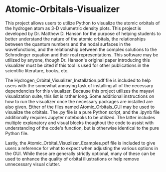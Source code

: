 # Atomic-Orbitals-Visualizer
This project allows users to utilize Python to visualize the atomic orbitals of the hydrogen atom as 3-D volumetric density plots. This project is developed by Dr. Matthew D. Hanson for the purpose of helping students to better understand the nature of the atomic orbitals, the relationships between the quantum numbers and the nodal surfaces in the wavefunctions, and the relationship between the complex solutions to the Schrodinger equation and their real representations. This software may be utilized by anyone, though Dr. Hanson's original paper introducing this visualizer must be cited if this tool is used for other publications in the scientific literature, books, etc. 

The Hydrogen_Orbital_Visualizer_Installation.pdf file is included to help users with the somewhat annoying task of installing all of the necessary dependencies for this visualizer. Because this project utilizes the mayavi visualization suite, this list is rather long. Some additional instructions on how to run the visualizer once the necessary packages are installed are also given. Either of the files named Atomic_Orbitals_GUI may be used to visualize the orbitals. The .py file is a pure Python script, and the .ipynb file additionally requires Jupyter notebooks to be utilized. The latter includes multiple explanatory and visual blocks thoughout the code to assist with understanding of the code's function, but is otherwise identical to the pure Python file. 

Lastly, the Atomic_Orbital_Visuzlizer_Examples.pdf file is included to give users a reference for what to expect when adjusting the various options in the GUI. While these are generally strictly optional, many of these can be used to enhance the quality of orbital illustrations or help remove unnecessary visual clutter. 
